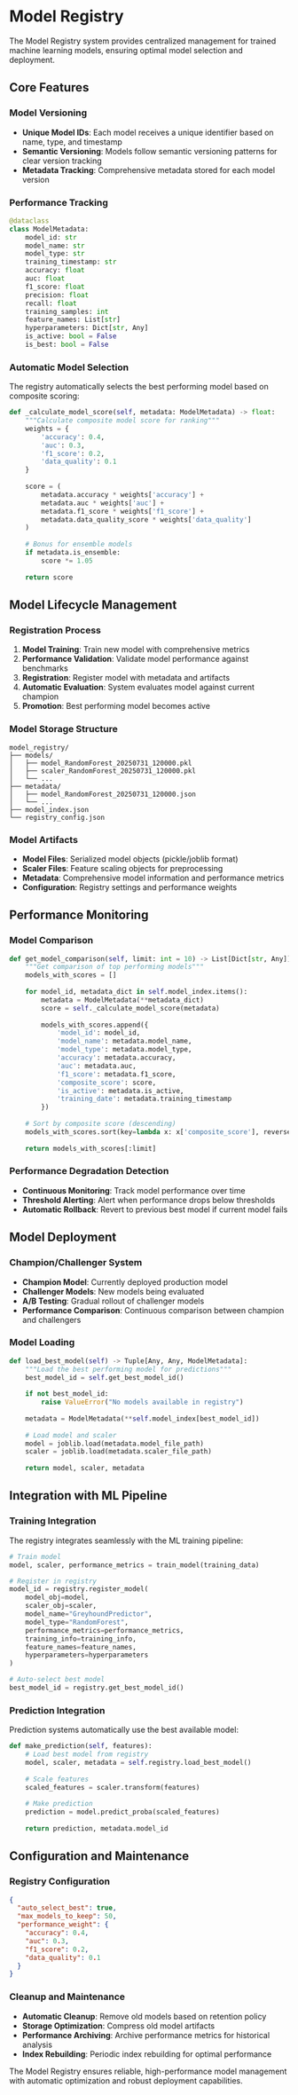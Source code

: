# Model Registry

The Model Registry system provides centralized management for trained machine learning models, ensuring optimal model selection and deployment.

## Core Features

### Model Versioning
- **Unique Model IDs**: Each model receives a unique identifier based on name, type, and timestamp
- **Semantic Versioning**: Models follow semantic versioning patterns for clear version tracking
- **Metadata Tracking**: Comprehensive metadata stored for each model version

### Performance Tracking
```python
@dataclass
class ModelMetadata:
    model_id: str
    model_name: str
    model_type: str
    training_timestamp: str
    accuracy: float
    auc: float
    f1_score: float
    precision: float
    recall: float
    training_samples: int
    feature_names: List[str]
    hyperparameters: Dict[str, Any]
    is_active: bool = False
    is_best: bool = False
```

### Automatic Model Selection
The registry automatically selects the best performing model based on composite scoring:

```python
def _calculate_model_score(self, metadata: ModelMetadata) -> float:
    """Calculate composite model score for ranking"""
    weights = {
        'accuracy': 0.4,
        'auc': 0.3, 
        'f1_score': 0.2,
        'data_quality': 0.1
    }
    
    score = (
        metadata.accuracy * weights['accuracy'] +
        metadata.auc * weights['auc'] +
        metadata.f1_score * weights['f1_score'] +
        metadata.data_quality_score * weights['data_quality']
    )
    
    # Bonus for ensemble models
    if metadata.is_ensemble:
        score *= 1.05
    
    return score
```

## Model Lifecycle Management

### Registration Process
1. **Model Training**: Train new model with comprehensive metrics
2. **Performance Validation**: Validate model performance against benchmarks
3. **Registration**: Register model with metadata and artifacts
4. **Automatic Evaluation**: System evaluates model against current champion
5. **Promotion**: Best performing model becomes active

### Model Storage Structure
```
model_registry/
├── models/
│   ├── model_RandomForest_20250731_120000.pkl
│   ├── scaler_RandomForest_20250731_120000.pkl
│   └── ...
├── metadata/
│   ├── model_RandomForest_20250731_120000.json
│   └── ...
├── model_index.json
└── registry_config.json
```

### Model Artifacts
- **Model Files**: Serialized model objects (pickle/joblib format)
- **Scaler Files**: Feature scaling objects for preprocessing
- **Metadata**: Comprehensive model information and performance metrics
- **Configuration**: Registry settings and performance weights

## Performance Monitoring

### Model Comparison
```python
def get_model_comparison(self, limit: int = 10) -> List[Dict[str, Any]]:
    """Get comparison of top performing models"""
    models_with_scores = []
    
    for model_id, metadata_dict in self.model_index.items():
        metadata = ModelMetadata(**metadata_dict)
        score = self._calculate_model_score(metadata)
        
        models_with_scores.append({
            'model_id': model_id,
            'model_name': metadata.model_name,
            'model_type': metadata.model_type,
            'accuracy': metadata.accuracy,
            'auc': metadata.auc,
            'f1_score': metadata.f1_score,
            'composite_score': score,
            'is_active': metadata.is_active,
            'training_date': metadata.training_timestamp
        })
    
    # Sort by composite score (descending)
    models_with_scores.sort(key=lambda x: x['composite_score'], reverse=True)
    
    return models_with_scores[:limit]
```

### Performance Degradation Detection
- **Continuous Monitoring**: Track model performance over time
- **Threshold Alerting**: Alert when performance drops below thresholds
- **Automatic Rollback**: Revert to previous best model if current model fails

## Model Deployment

### Champion/Challenger System
- **Champion Model**: Currently deployed production model
- **Challenger Models**: New models being evaluated
- **A/B Testing**: Gradual rollout of challenger models
- **Performance Comparison**: Continuous comparison between champion and challengers

### Model Loading
```python
def load_best_model(self) -> Tuple[Any, Any, ModelMetadata]:
    """Load the best performing model for predictions"""
    best_model_id = self.get_best_model_id()
    
    if not best_model_id:
        raise ValueError("No models available in registry")
    
    metadata = ModelMetadata(**self.model_index[best_model_id])
    
    # Load model and scaler
    model = joblib.load(metadata.model_file_path)
    scaler = joblib.load(metadata.scaler_file_path)
    
    return model, scaler, metadata
```

## Integration with ML Pipeline

### Training Integration
The registry integrates seamlessly with the ML training pipeline:

```python
# Train model
model, scaler, performance_metrics = train_model(training_data)

# Register in registry
model_id = registry.register_model(
    model_obj=model,
    scaler_obj=scaler,
    model_name="GreyhoundPredictor",
    model_type="RandomForest",
    performance_metrics=performance_metrics,
    training_info=training_info,
    feature_names=feature_names,
    hyperparameters=hyperparameters
)

# Auto-select best model
best_model_id = registry.get_best_model_id()
```

### Prediction Integration
Prediction systems automatically use the best available model:

```python
def make_prediction(self, features):
    # Load best model from registry
    model, scaler, metadata = self.registry.load_best_model()
    
    # Scale features
    scaled_features = scaler.transform(features)
    
    # Make prediction
    prediction = model.predict_proba(scaled_features)
    
    return prediction, metadata.model_id
```

## Configuration and Maintenance

### Registry Configuration
```json
{
  "auto_select_best": true,
  "max_models_to_keep": 50,
  "performance_weight": {
    "accuracy": 0.4,
    "auc": 0.3,
    "f1_score": 0.2,
    "data_quality": 0.1
  }
}
```

### Cleanup and Maintenance
- **Automatic Cleanup**: Remove old models based on retention policy
- **Storage Optimization**: Compress old model artifacts
- **Performance Archiving**: Archive performance metrics for historical analysis
- **Index Rebuilding**: Periodic index rebuilding for optimal performance

The Model Registry ensures reliable, high-performance model management with automatic optimization and robust deployment capabilities.
